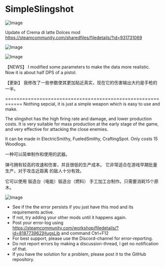 # SimpleSlingshot

![Image](https://i.imgur.com/buuPQel.png)

Update of Crema di latte Dolces mod
https://steamcommunity.com/sharedfiles/filedetails/?id=931731069

![Image](https://i.imgur.com/pufA0kM.png)

	
![Image](https://i.imgur.com/Z4GOv8H.png)

【NEWS】
  I modified some parameters to make the data more realistic.
Now it is about half DPS of a pistol. 



			  
【更新】
 我修改了一些参数使其更加贴近真实，现在它的伤害输出大约是手枪的一半。


============================================================
Nothing sepcial, it is just a simple weapon which is easy to use and make.
			   
			   
The slingshot has the high firing rate and damage, and lower production costs. It is very suitable for mass production at the early stage of the game, and very effective for attacking the close enemies. 

It can be made in ElectricSmithy, FueledSmithy, CraftingSpot. Only costs 15 Woodlogs.




 一种可以简单制作和使用的武器。

弹弓拥有较高的攻速和伤害，并且很低的生产成本。 它非常适合在游戏早期批量生产，对于攻击近距离 的敌人十分有效。

它可以使用 锻造台（电能）锻造台（燃料） 手工加工台制作。只需要消耗15个原木。

![Image](https://i.imgur.com/PwoNOj4.png)



-  See if the the error persists if you just have this mod and its requirements active.
-  If not, try adding your other mods until it happens again.
-  Post your error-log using https://steamcommunity.com/workshop/filedetails/?id=818773962]HugsLib and command Ctrl+F12
-  For best support, please use the Discord-channel for error-reporting.
-  Do not report errors by making a discussion-thread, I get no notification of that.
-  If you have the solution for a problem, please post it to the GitHub repository.




